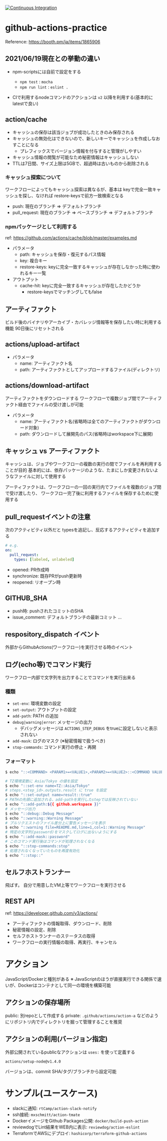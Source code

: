 
[![Continuous Integration](https://github.com/koolii/github-actions-practice/actions/workflows/ci.yml/badge.svg)](https://github.com/koolii/github-actions-practice/actions/workflows/ci.yml)
# github-actions-practice


Reference: https://booth.pm/ja/items/1865906

## 2021/06/19現在との挙動の違い

- npm-scriptsには自前で設定をする
  - `npm test` : `mocha`
  - `npm run lint` : `eslint .`

- CIで利用するnodeコマンドのアクションは `v2` 以降を利用する(基本的にlatestで良い)

## action/cache

- キャッシュの保存は該当ジョブが成功したときのみ保存される
- キャッシュの無効化はできないので、新しいキーでキャッシュを作成しなおすことになる
  - プレフィックスでバージョン情報を付与すると管理がしやすい
- キャッシュ情報の閲覧が可能なため秘密情報はキャッシュしない
- TTLは7日間、サイズ上限は5GBで、超過時は古いものから削除される

### キャッシュ探索について

ワークフローによってもキャッシュ探索は異なるが、基本は keyで完全一致キャッシュを探し、なければ restore-keysで前方一致検索となる

- push: 現在のブランチ => デフォルトブランチ
- pull_request: 現在のブランチ => ベースブランチ => デフォルトブランチ

### npmパッケージとして利用する

ref: https://github.com/actions/cache/blob/master/examples.md

- パラメータ
  - path: キャッシュを保存・復元するパス情報
  - key: 複合キー
  - restore-keys: keyに完全一致するキャッシュが存在しなかった時に使われるキー一覧
- アウトプット
  - cache-hit: keyに完全一致するキャッシュが存在したかどうか
    - restore-keysでマッチングしてもfalse

## アーティファクト

ビルド後のバイナリやアーカイブ・カバレッジ情報等を保存したい時に利用する機能
90日後にリセットされる

## actions/upload-artifact

- パラメータ
  - name: アーティファクト名
  - path: アーティファクトとしてアップロードするファイル(ディレクトリ)

## actions/download-artifact

アーティファクトをダウンロードする
ワークフローで複数ジョブ間でアーティファクト経由でファイルの受け渡しが可能

- パラメータ
  - name: アーティファクト名(省略時は全てのアーティファクトがダウンロード対象)
  - path: ダウンロードして展開先のパス(省略時はworkspace下に展開)

## キャッシュ vs アーティファクト

キャッシュは、ジョブやワークフローの複数の実行の間でファイルを再利用することが目的
基本的には、依存パッケージのような、たまにしか変更されないようなファイルに対して使用する

アーティファクトは、ワークフローの一回の実行内でファイルを複数のジョブ間で受け渡したり、
ワークフロー完了後に利用するファイルを保存するために使用する

## pull_requestイベントの注意

次のアクティビティ以外だと typesを追記し、反応するアクティビティを追加する

```yml
# e.g.
on:
  pull_request:
    types: [labeled, unlabeled]
```

- opened: PR作成時
- synchronize: 既存PRがpush更新時
- reopened: リオープン時

## GITHUB_SHA

- push時: pushされたコミットのSHA
- issue_comment: デフォルトブランチの最新コミット
...

## respository_dispatch イベント

外部からGithubActions(ワークフロー)を実行させる時のイベント

## ログ(echo等)でコマンド実行

ワークフロー内部で文字列を出力することでコマンドを実行出来る

### 種類

- `set-env`: 環境変数の設定
- `set-output`: アウトプットの設定
- `add-path`: PATH の追加
- `debug|warning|error`: メッセージの出力
  - デバッグメッセージは `ACTIONS_STEP_DEBUG` をtrueに設定しないと表示されない
- `add-mask`: ログのマスク (※秘密情報で扱うべき)
- `stop-commands`: コマンド実行の停止・再開

### フォーマット

```bash
$ echo "::<COMMAND> <PARAM1>=<VALUE1>,<PARAM2>=<VALUE2>::<COMMAND VALUE>"

# TZ環境変数に Asia/Tokyo の値を設定
$ echo "::set-env name=TZ::Asia/Tokyo"
# steps.<step_id>.outputs.result に true を設定
$ echo "::set-output name=result::true"
# PATHの先頭に追加される、add-pathを実行したstepでは反映されていない
$ echo "::add-path:${{ github.workspace }}"
# メッセージ出力
$ echo "::debug::Debug Message"
$ echo "::warning::Warning Message"
# プルリクエストのファイル差分上に警告メッセージを表示
$ echo "::warning file=README.md,line=1,col=1::Warning Message"
# 特定の文字列(password)をマスクしてログに出ないようにする
$ echo "::add-mask::password"
# このコマンド実行後はコマンドが処理されなくなる
$ echo "::stop-commands:stop"
# 処理されなくなっていたものを再度有効化
$ echo "::stop::"
```

## セルフホストランナー

飛ばす。
自分で用意したVM上等でワークフローを実行させる

## REST API

ref: https://developer.github.com/v3/actions/

- アーティファクトの情報取得、ダウンロード、削除
- 秘密情報の設定、削除
- セルフホストランナーのステータスの取得
- ワークフローの実行情報の取得、再実行、キャンセル

# アクション

JavaScript/Dockerと種別がある
※ JavaScriptのほうが直接実行できる関係で速いが、Dockerはコンテナとして同一の環境を構築可能
## アクションの保存場所

public: 別repoとして作成する
private: `.github/actions/action-a` などのようにリポジトリ内でディレクトリを掘って管理することを推奨

## アクションの利用(バージョン指定)

外部公開されているpublicなアクションは `uses:` を使って定義する

`actions/setup-node@v1.4.0`

バージョンは、commit SHA/タグ/ブランチから設定可能

# サンプル(ユースケース)

- slackに通知: `rtCamp/action-slack-notify`
- ssh接続: `mxschmitt/action-tmate`
- DockerイメージをGithub Packages公開: `docker/build-push-action`
- reviewdogでLint結果をWEB内に表示: `reviewdog/action-eslint`
- TerraformでAWSにデプロイ: `hashicorp/terraform-github-actions`